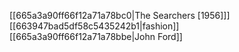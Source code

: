 [[665a3a90ff66f12a71a78bc0|The Searchers [1956]]]
[[663947bad5df58c5435242b1|fashion]]
[[665a3a90ff66f12a71a78bbe|John Ford]]
